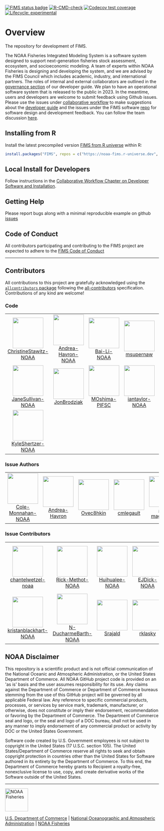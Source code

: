   <!-- badges: start -->
  [![FIMS status badge](https://noaa-fims.r-universe.dev/badges/FIMS)](https://noaa-fims.r-universe.dev/FIMS)
  [![R-CMD-check](https://github.com/NOAA-FIMS/FIMS/workflows/call-r-cmd-check/badge.svg)](https://github.com/NOAA-FIMS/FIMS/actions)
  [![Codecov test coverage](https://codecov.io/gh/NOAA-FIMS/FIMS/branch/main/graph/badge.svg)](https://app.codecov.io/gh/NOAA-FIMS/FIMS?branch=main)
  [![Lifecycle: experimental](https://img.shields.io/badge/lifecycle-experimental-orange.svg)](https://lifecycle.r-lib.org/articles/stages.html#experimental)
  <!-- badges: end -->

# Overview
The repository for development of FIMS. 

The NOAA Fisheries Integrated Modeling System is a software system designed to support next-generation fisheries stock assessment, ecosystem, and socioeconomic modeling. A team of experts within NOAA Fisheries is designing and developing the system, and we are advised by the FIMS Council which includes academic, industry, and international partners. The roles of internal and external collaborators are outlined in the [governance section](https://noaa-fims.github.io/collaborative_workflow/fims-governance.html) of our developer guide. We plan to have an operational software system that is released to the public in 2023. In the meantime, users and developers are welcome to submit feedback using Github issues. Please use the issues under [collaborative workflow](https://github.com/NOAA-FIMS/collaborative_workflow/issues) to make suggestions about the [developer guide](https://noaa-fims.github.io/collaborative_workflow/) and the issues under the FIMS software [repo](https://github.com/NOAA-FIMS/FIMS/issues) for software design and development feedback. You can follow the team discussion [here](https://github.com/NOAA-FIMS/FIMS/discussions).

## Installing from R

Install the latest precompiled version [FIMS from R universe](https://noaa-fims.r-universe.dev/FIMS) within R:

```r
install.packages("FIMS", repos = c("https://noaa-fims.r-universe.dev", "https://cloud.r-project.org"))
```

## Local Install for Developers

Follow instructions in the [Collaborative Workflow Chapter on Developer Software and Installation](https://noaa-fims.github.io/collaborative_workflow/developer-software-and-installation-guide.html).

## Getting Help
Please report bugs along with a minimal reproducible example on github [issues](https://github.com/NOAA-FIMS/FIMS/issues)

## Code of Conduct
All contributors participating and contributing to the FIMS project are expected to adhere to the [FIMS Code of Conduct](https://noaa-fims.github.io/collaborative_workflow/code-of-conduct.html#code-of-conduct)

****************************

## Contributors


<!-- ALL-CONTRIBUTORS-LIST:START - Do not remove or modify this section -->
<!-- prettier-ignore-start -->
<!-- markdownlint-disable -->

All contributions to this project are gratefully acknowledged using the [`allcontributors` package](https://github.com/ropensci/allcontributors) following the [all-contributors](https://allcontributors.org) specification. Contributions of any kind are welcome!

### Code

<table>

<tr>
<td align="center">
<a href="https://github.com/ChristineStawitz-NOAA">
<img src="https://avatars.githubusercontent.com/u/47904621?v=4" width="100px;" alt=""/>
</a><br>
<a href="https://github.com/NOAA-FIMS/FIMS/commits?author=ChristineStawitz-NOAA">ChristineStawitz-NOAA</a>
</td>
<td align="center">
<a href="https://github.com/Andrea-Havron-NOAA">
<img src="https://avatars.githubusercontent.com/u/85530309?v=4" width="100px;" alt=""/>
</a><br>
<a href="https://github.com/NOAA-FIMS/FIMS/commits?author=Andrea-Havron-NOAA">Andrea-Havron-NOAA</a>
</td>
<td align="center">
<a href="https://github.com/Bai-Li-NOAA">
<img src="https://avatars.githubusercontent.com/u/59936250?v=4" width="100px;" alt=""/>
</a><br>
<a href="https://github.com/NOAA-FIMS/FIMS/commits?author=Bai-Li-NOAA">Bai-Li-NOAA</a>
</td>
<td align="center">
<a href="https://github.com/msupernaw">
<img src="https://avatars.githubusercontent.com/u/4933904?v=4" width="100px;" alt=""/>
</a><br>
<a href="https://github.com/NOAA-FIMS/FIMS/commits?author=msupernaw">msupernaw</a>
</td>
<td align="center">
<a href="https://github.com/k-doering-NOAA">
<img src="https://avatars.githubusercontent.com/u/48930335?v=4" width="100px;" alt=""/>
</a><br>
<a href="https://github.com/NOAA-FIMS/FIMS/commits?author=k-doering-NOAA">k-doering-NOAA</a>
</td>
<td align="center">
<a href="https://github.com/nathanvaughan-NOAA">
<img src="https://avatars.githubusercontent.com/u/53061482?v=4" width="100px;" alt=""/>
</a><br>
<a href="https://github.com/NOAA-FIMS/FIMS/commits?author=nathanvaughan-NOAA">nathanvaughan-NOAA</a>
</td>
<td align="center">
<a href="https://github.com/kellijohnson-NOAA">
<img src="https://avatars.githubusercontent.com/u/4108564?v=4" width="100px;" alt=""/>
</a><br>
<a href="https://github.com/NOAA-FIMS/FIMS/commits?author=kellijohnson-NOAA">kellijohnson-NOAA</a>
</td>
</tr>


<tr>
<td align="center">
<a href="https://github.com/JaneSullivan-NOAA">
<img src="https://avatars.githubusercontent.com/u/68303089?v=4" width="100px;" alt=""/>
</a><br>
<a href="https://github.com/NOAA-FIMS/FIMS/commits?author=JaneSullivan-NOAA">JaneSullivan-NOAA</a>
</td>
<td align="center">
<a href="https://github.com/JonBrodziak">
<img src="https://avatars.githubusercontent.com/u/11236454?v=4" width="100px;" alt=""/>
</a><br>
<a href="https://github.com/NOAA-FIMS/FIMS/commits?author=JonBrodziak">JonBrodziak</a>
</td>
<td align="center">
<a href="https://github.com/MOshima-PIFSC">
<img src="https://avatars.githubusercontent.com/u/78562167?v=4" width="100px;" alt=""/>
</a><br>
<a href="https://github.com/NOAA-FIMS/FIMS/commits?author=MOshima-PIFSC">MOshima-PIFSC</a>
</td>
<td align="center">
<a href="https://github.com/iantaylor-NOAA">
<img src="https://avatars.githubusercontent.com/u/4992918?v=4" width="100px;" alt=""/>
</a><br>
<a href="https://github.com/NOAA-FIMS/FIMS/commits?author=iantaylor-NOAA">iantaylor-NOAA</a>
</td>
<td align="center">
<a href="https://github.com/jimianelli">
<img src="https://avatars.githubusercontent.com/u/2715618?v=4" width="100px;" alt=""/>
</a><br>
<a href="https://github.com/NOAA-FIMS/FIMS/commits?author=jimianelli">jimianelli</a>
</td>
<td align="center">
<a href="https://github.com/timjmiller">
<img src="https://avatars.githubusercontent.com/u/17852156?v=4" width="100px;" alt=""/>
</a><br>
<a href="https://github.com/NOAA-FIMS/FIMS/commits?author=timjmiller">timjmiller</a>
</td>
<td align="center">
<a href="https://github.com/peterkuriyama-NOAA">
<img src="https://avatars.githubusercontent.com/u/103060418?v=4" width="100px;" alt=""/>
</a><br>
<a href="https://github.com/NOAA-FIMS/FIMS/commits?author=peterkuriyama-NOAA">peterkuriyama-NOAA</a>
</td>
</tr>


<tr>
<td align="center">
<a href="https://github.com/KyleShertzer-NOAA">
<img src="https://avatars.githubusercontent.com/u/81244856?v=4" width="100px;" alt=""/>
</a><br>
<a href="https://github.com/NOAA-FIMS/FIMS/commits?author=KyleShertzer-NOAA">KyleShertzer-NOAA</a>
</td>
</tr>

</table>


### Issue Authors

<table>

<tr>
<td align="center">
<a href="https://github.com/Cole-Monnahan-NOAA">
<img src="https://avatars.githubusercontent.com/u/58868176?u=dd9ad18144f97dff5b805108945a85c81422e893&v=4" width="100px;" alt=""/>
</a><br>
<a href="https://github.com/NOAA-FIMS/FIMS/issues?q=is%3Aissue+author%3ACole-Monnahan-NOAA">Cole-Monnahan-NOAA</a>
</td>
<td align="center">
<a href="https://github.com/Andrea-Havron">
<img src="https://avatars.githubusercontent.com/u/18160915?v=4" width="100px;" alt=""/>
</a><br>
<a href="https://github.com/NOAA-FIMS/FIMS/issues?q=is%3Aissue+author%3AAndrea-Havron">Andrea-Havron</a>
</td>
<td align="center">
<a href="https://github.com/Ovec8hkin">
<img src="https://avatars.githubusercontent.com/u/9124240?u=346d6e2c2914e2e422c0d8395e49fea4f3f1f856&v=4" width="100px;" alt=""/>
</a><br>
<a href="https://github.com/NOAA-FIMS/FIMS/issues?q=is%3Aissue+author%3AOvec8hkin">Ovec8hkin</a>
</td>
<td align="center">
<a href="https://github.com/cmlegault">
<img src="https://avatars.githubusercontent.com/u/8029432?u=735e58b9c668f88d7e051cad5e4410be93d5ee54&v=4" width="100px;" alt=""/>
</a><br>
<a href="https://github.com/NOAA-FIMS/FIMS/issues?q=is%3Aissue+author%3Acmlegault">cmlegault</a>
</td>
<td align="center">
<a href="https://github.com/arni-magnusson">
<img src="https://avatars.githubusercontent.com/u/3720910?u=66d58326e0e04ff9f57faecc971f53c6c19e1adf&v=4" width="100px;" alt=""/>
</a><br>
<a href="https://github.com/NOAA-FIMS/FIMS/issues?q=is%3Aissue+author%3Aarni-magnusson">arni-magnusson</a>
</td>
</tr>

</table>


### Issue Contributors

<table>

<tr>
<td align="center">
<a href="https://github.com/chantelwetzel-noaa">
<img src="https://avatars.githubusercontent.com/u/6172110?u=fa2a894f014dc10b5204de094ae8ec153b7ca5a9&v=4" width="100px;" alt=""/>
</a><br>
<a href="https://github.com/NOAA-FIMS/FIMS/issues?q=is%3Aissue+commenter%3Achantelwetzel-noaa">chantelwetzel-noaa</a>
</td>
<td align="center">
<a href="https://github.com/Rick-Methot-NOAA">
<img src="https://avatars.githubusercontent.com/u/6250016?u=3730ea84740e5ec06865052e3c486f88ed574f5e&v=4" width="100px;" alt=""/>
</a><br>
<a href="https://github.com/NOAA-FIMS/FIMS/issues?q=is%3Aissue+commenter%3ARick-Methot-NOAA">Rick-Methot-NOAA</a>
</td>
<td align="center">
<a href="https://github.com/Huihualee-NOAA">
<img src="https://avatars.githubusercontent.com/u/81672131?u=8f8cd12b6de5cb4174df3336c37de862ba400e62&v=4" width="100px;" alt=""/>
</a><br>
<a href="https://github.com/NOAA-FIMS/FIMS/issues?q=is%3Aissue+commenter%3AHuihualee-NOAA">Huihualee-NOAA</a>
</td>
<td align="center">
<a href="https://github.com/EJDick-NOAA">
<img src="https://avatars.githubusercontent.com/u/64495990?u=f21944c5dd59e99a4a0facc8b7c981ca68efa0fb&v=4" width="100px;" alt=""/>
</a><br>
<a href="https://github.com/NOAA-FIMS/FIMS/issues?q=is%3Aissue+commenter%3AEJDick-NOAA">EJDick-NOAA</a>
</td>
<td align="center">
<a href="https://github.com/jimianelli-NOAA">
<img src="https://avatars.githubusercontent.com/u/53797573?u=0c7f18c76144d612833c5cd2941858f25e8ce7d8&v=4" width="100px;" alt=""/>
</a><br>
<a href="https://github.com/NOAA-FIMS/FIMS/issues?q=is%3Aissue+commenter%3Ajimianelli-NOAA">jimianelli-NOAA</a>
</td>
<td align="center">
<a href="https://github.com/Craig44">
<img src="https://avatars.githubusercontent.com/u/13144077?u=3ac28c7f2c555169ece87584fc9e45cccb265f8d&v=4" width="100px;" alt=""/>
</a><br>
<a href="https://github.com/NOAA-FIMS/FIMS/issues?q=is%3Aissue+commenter%3ACraig44">Craig44</a>
</td>
<td align="center">
<a href="https://github.com/James-Thorson-NOAA">
<img src="https://avatars.githubusercontent.com/u/50178738?u=d314fbca8b41fdeb14212782d70b156a14e34af3&v=4" width="100px;" alt=""/>
</a><br>
<a href="https://github.com/NOAA-FIMS/FIMS/issues?q=is%3Aissue+commenter%3AJames-Thorson-NOAA">James-Thorson-NOAA</a>
</td>
</tr>


<tr>
<td align="center">
<a href="https://github.com/kristanblackhart-NOAA">
<img src="https://avatars.githubusercontent.com/u/89920963?u=e5fed919762f545e44319fd8808825878c7c3b40&v=4" width="100px;" alt=""/>
</a><br>
<a href="https://github.com/NOAA-FIMS/FIMS/issues?q=is%3Aissue+commenter%3Akristanblackhart-NOAA">kristanblackhart-NOAA</a>
</td>
<td align="center">
<a href="https://github.com/N-DucharmeBarth-NOAA">
<img src="https://avatars.githubusercontent.com/u/97110196?u=92cfb0fd9fa6524ce455b6610035f9402a25e3bb&v=4" width="100px;" alt=""/>
</a><br>
<a href="https://github.com/NOAA-FIMS/FIMS/issues?q=is%3Aissue+commenter%3AN-DucharmeBarth-NOAA">N-DucharmeBarth-NOAA</a>
</td>
<td align="center">
<a href="https://github.com/Srajald">
<img src="https://avatars.githubusercontent.com/u/99940237?u=520681185ea7e6952f57666f22cf6a36940a713a&v=4" width="100px;" alt=""/>
</a><br>
<a href="https://github.com/NOAA-FIMS/FIMS/issues?q=is%3Aissue+commenter%3ASrajald">Srajald</a>
</td>
<td align="center">
<a href="https://github.com/rklasky">
<img src="https://avatars.githubusercontent.com/u/28567752?u=e28036c5bcac3c2f14f7de7d1dcc9b2f4f03a4e0&v=4" width="100px;" alt=""/>
</a><br>
<a href="https://github.com/NOAA-FIMS/FIMS/issues?q=is%3Aissue+commenter%3Arklasky">rklasky</a>
</td>
<td align="center">
<a href="https://github.com/cgrandin">
<img src="https://avatars.githubusercontent.com/u/4551051?u=7d289d4508c6ba2f6d2691b71be5bd2dc5456115&v=4" width="100px;" alt=""/>
</a><br>
<a href="https://github.com/NOAA-FIMS/FIMS/issues?q=is%3Aissue+commenter%3Acgrandin">cgrandin</a>
</td>
<td align="center">
<a href="https://github.com/jbigman-NOAA">
<img src="https://avatars.githubusercontent.com/u/164287934?v=4" width="100px;" alt=""/>
</a><br>
<a href="https://github.com/NOAA-FIMS/FIMS/issues?q=is%3Aissue+commenter%3Ajbigman-NOAA">jbigman-NOAA</a>
</td>
<td align="center">
<a href="https://github.com/e-perl-NOAA">
<img src="https://avatars.githubusercontent.com/u/118312785?u=975ef418e0a078e338b89a4f9eed851a08d2564d&v=4" width="100px;" alt=""/>
</a><br>
<a href="https://github.com/NOAA-FIMS/FIMS/issues?q=is%3Aissue+commenter%3Ae-perl-NOAA">e-perl-NOAA</a>
</td>
</tr>

</table>

<!-- markdownlint-enable -->
<!-- prettier-ignore-end -->
<!-- ALL-CONTRIBUTORS-LIST:END -->

## NOAA Disclaimer

This repository is a scientific product and is not official communication of the National Oceanic and Atmospheric Administration, or the United States Department of Commerce. All NOAA GitHub project code is provided on an 'as is' basis and the user assumes responsibility for its use. Any claims against the Department of Commerce or Department of Commerce bureaus stemming from the use of this GitHub project will be governed by all applicable Federal law. Any reference to specific commercial products, processes, or services by service mark, trademark, manufacturer, or otherwise, does not constitute or imply their endorsement, recommendation or favoring by the Department of Commerce. The Department of Commerce seal and logo, or the seal and logo of a DOC bureau, shall not be used in any manner to imply endorsement of any commercial product or activity by DOC or the United States Government.

Software code created by U.S. Government employees is not subject to copyright in the United States (17 U.S.C. section 105). The United States/Department of Commerce reserve all rights to seek and obtain copyright protection in countries other than the United States for Software authored in its entirety by the Department of Commerce. To this end, the Department of Commerce hereby grants to Recipient a royalty-free, nonexclusive license to use, copy, and create derivative works of the Software outside of the United States.

****************************

<img src="https://raw.githubusercontent.com/nmfs-general-modeling-tools/nmfspalette/main/man/figures/noaa-fisheries-rgb-2line-horizontal-small.png" height="75" alt="NOAA Fisheries">

[U.S. Department of Commerce](https://www.commerce.gov/) | [National Oceanographic and Atmospheric Administration](https://www.noaa.gov) | [NOAA Fisheries](https://www.fisheries.noaa.gov/)
